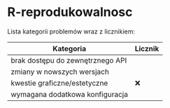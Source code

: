 # R-reprodukowalnosc

Lista kategorii problemów wraz z licznikiem:

| Kategoria | Licznik |
| --------- | ------- |
| brak dostępu do zewnętrznego API | |
| zmiany w nowszych wersjach | |
| kwestie graficzne/estetyczne | :x: |
| wymagana dodatkowa konfiguracja | |